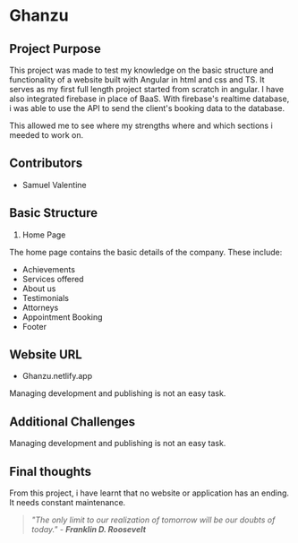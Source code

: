 # Ghanzu

## Project Purpose
This project was made to test my knowledge on the basic structure and functionality of a website built with Angular in html and css and TS. It serves as my first full length project started from scratch in angular. I have also integrated firebase in place of BaaS. With firebase's realtime database, i was able to use the API to send the client's booking data to the database. 

This allowed me to see where my strengths where and which sections i meeded to work on.

## Contributors
- Samuel Valentine

## Basic Structure
1. Home Page

The home page contains the basic details of the company. These include:
 * Achievements
 * Services offered
 * About us
 * Testimonials
 * Attorneys
 * Appointment Booking
 * Footer

## Website URL
* Ghanzu.netlify.app


Managing development and publishing is not an easy task.

## Additional Challenges

Managing development and publishing is not an easy task.

## Final thoughts

From this project, i have learnt that no website or application has an ending. It needs constant maintenance. 

> *"The only limit to our realization of tomorrow will be our doubts of today."* - ***Franklin D. Roosevelt***
